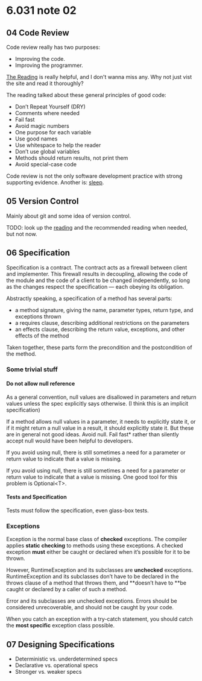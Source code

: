 # 6.031 note 02

## 04 Code Review

Code review really has two purposes:

* Improving the code.
* Improving the programmer.

[The Reading](http://web.mit.edu/6.031/www/sp21/classes/04-code-review/#avoid_magic_numbers) is really helpful, and I don't wanna miss any. Why not just vist the site and read it thoroughly?

The reading talked about these general principles of good code:

* Don’t Repeat Yourself (DRY)
* Comments where needed
* Fail fast
* Avoid magic numbers
* One purpose for each variable
* Use good names
* Use whitespace to help the reader
* Don’t use global variables
* Methods should return results, not print them
* Avoid special-case code

Code review is not the only software development practice with strong supporting evidence. Another is: [sleep](https://increment.com/teams/the-epistemology-of-software-quality/).

## 05 Version Control

Mainly about git and some idea of version control.

TODO: look up the [reading](http://web.mit.edu/6.031/www/sp21/classes/05-version-control/) and the recommended reading when needed, but not now.

## 06 Specification

Specification is a contract. The contract acts as a firewall between client and implementer. This firewall results in decoupling, allowing the code of the module and the code of a client to be changed independently, so long as the changes respect the specification — each obeying its obligation.

Abstractly speaking, a specification of a method has several parts:

* a method signature, giving the name, parameter types, return type, and exceptions thrown
* a requires clause, describing additional restrictions on the parameters
* an effects clause, describing the return value, exceptions, and other effects of the method

Taken together, these parts form the precondition and the postcondition of the method.

### Some trivial stuff

#### Do not allow null reference

As a general convention, null values are disallowed in parameters and return values unless the spec explicitly says otherwise. (I think this is an implicit specification)

If a method allows null values in a parameter, it needs to explicitly state it, or if it might return a null value in a result, it should explicitly state it. But these are in general not good ideas. Avoid null.  Fail fast* rather than silently accept null would have been helpful to developers.

If you avoid using null, there is still sometimes a need for a parameter or return value to indicate that a value is missing.

If you avoid using null, there is still sometimes a need for a parameter or return value to indicate that a value is missing. One good tool for this problem is Optional\<T\>.

#### Tests and Specification

Tests must follow the specification, even glass-box tests.

### Exceptions

Exception is the normal base class of **checked** exceptions. The compiler applies **static checking** to methods using these exceptions. A checked exception **must** either be caught or declared when it’s possible for it to be thrown.

However, RuntimeException and its subclasses are **unchecked** exceptions. RuntimeException and its subclasses don’t have to be declared in the throws clause of a method that throws them, and **doesn’t have to **be caught or declared by a caller of such a method.

Error and its subclasses are unchecked exceptions. Errors should be considered unrecoverable, and should not be caught by your code.

When you catch an exception with a try-catch statement, you should catch the **most specific** exception class possible.

## 07 Designing Specifications

* Deterministic vs. underdetermined specs
* Declarative vs. operational specs
* Stronger vs. weaker specs

